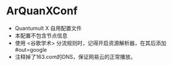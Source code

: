 # ArQuanXConf
- Quantumult X 自用配置文件
- 本配置不包含节点信息
- 使用 <谷歌学术> 分流规则时，记得开启资源解析器，在其后添加 #out=google
- 注释掉了163.com的DNS，保证网易云的正常播放。
